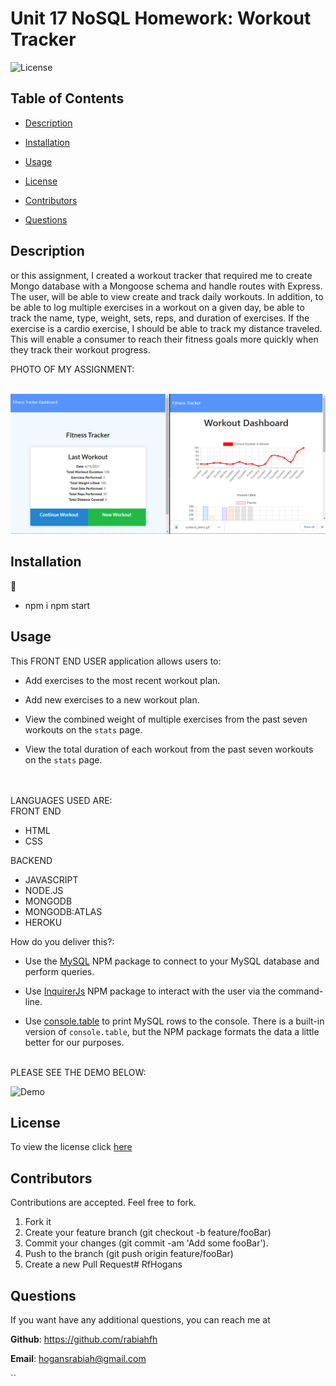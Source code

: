 # Unit 17 NoSQL Homework: Workout Tracker

 ![License](https://img.shields.io/badge/license-MIT-red) 

  
 ## Table of Contents
  
* [Description](#Description)
  
* [Installation](#Installation)
  
* [Usage](#Usage)
  
* [License](#License)
  
* [Contributors](#Contributors)
  
* [Questions](#Questions)
  
 ## Description 
  
or this assignment, I created a workout tracker that required me to create Mongo database with a Mongoose schema and handle routes with Express.
The user, will be able to view create and track daily workouts. In addition, to be able to log multiple exercises in a workout on a given day, be able to track the name, type, weight, sets, reps, and duration of exercises. If the exercise is a cardio exercise, I should be able to track my distance traveled. This will enable a consumer to reach their fitness goals more quickly when they track their workout progress.


PHOTO OF MY ASSIGNMENT:


<br>![photo of my assignment](images/workout.PNG)


 ## Installation
  
 💾 
  
* npm i
npm start
  

    
 ## Usage
 

 This  FRONT END USER application allows users to:

  * Add exercises to the most recent workout plan.

  * Add new exercises to a new workout plan.

  * View the combined weight of multiple exercises from the past seven workouts on the `stats` page.

  * View the total duration of each workout from the past seven workouts on the `stats` page.

<br>
<br>
LANGUAGES USED ARE:
<br>
FRONT END

- HTML
- CSS

BACKEND
- JAVASCRIPT
- NODE.JS
- MONGODB
- MONGODB:ATLAS
- HEROKU


How do you deliver this?:

* Use the [MySQL](https://www.npmjs.com/package/mysql) NPM package to connect to your MySQL database and perform queries.

* Use [InquirerJs](https://www.npmjs.com/package/inquirer/v/0.2.3) NPM package to interact with the user via the command-line.

* Use [console.table](https://www.npmjs.com/package/console.table) to print MySQL rows to the console. There is a built-in version of `console.table`, but the NPM package formats the data a little better for our purposes.
<br>
PLEASE SEE THE DEMO BELOW:

 ![Demo](workout_demo.gif) 

 ## License
 To view the license click [here](https://choosealicense.com/licenses/mit/)

  
 ## Contributors
  
 Contributions are accepted. Feel free to fork.
1. Fork it
2. Create your feature branch (git checkout -b feature/fooBar)
3. Commit your changes (git commit -am 'Add some fooBar').
4. Push to the branch (git push origin feature/fooBar)
5. Create a new Pull Request# RfHogans

  
  
 ## Questions
  
 If you want have any additional questions, you can reach me at
  
 **Github**: https://github.com/rabiahfh
  
 **Email**: hogansrabiah@gmail.com



``
